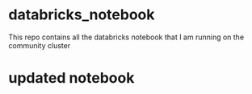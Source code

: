 # databricks_notebook
This repo contains all the  databricks notebook that I am running on the community cluster

# updated notebook 
